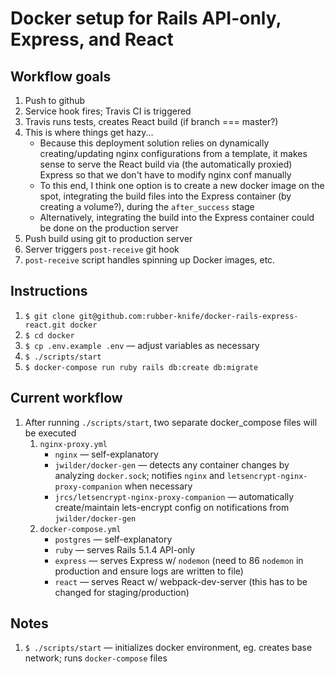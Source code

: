 # Docker setup for Rails API-only, Express, and React

## Workflow goals
1. Push to github
2. Service hook fires; Travis CI is triggered
3. Travis runs tests, creates React build (if branch === master?)
4. This is where things get hazy...
    - Because this deployment solution relies on dynamically creating/updating nginx configurations from a template, it makes sense to serve the React build via (the automatically proxied) Express so that we don't have to modify nginx conf manually
    - To this end, I think one option is to create a new docker image on the spot, integrating the build files into the Express container (by creating a volume?), during the `after_success` stage
    - Alternatively, integrating the build into the Express container could be done on the production server
5. Push build using git to production server
6. Server triggers `post-receive` git hook
7. `post-receive` script handles spinning up Docker images, etc.


## Instructions
1. `$ git clone git@github.com:rubber-knife/docker-rails-express-react.git docker`
2. `$ cd docker`
3. `$ cp .env.example .env` — adjust variables as necessary
3. `$ ./scripts/start`
5. `$ docker-compose run ruby rails db:create db:migrate`

## Current workflow
1. After running `./scripts/start`, two separate docker_compose files will be executed
    1. `nginx-proxy.yml`
        - `nginx` — self-explanatory
        - `jwilder/docker-gen` — detects any container changes by analyzing `docker.sock`; notifies `nginx` and `letsencrypt-nginx-proxy-companion` when necessary
        - `jrcs/letsencrypt-nginx-proxy-companion` — automatically create/maintain lets-encrypt config on notifications from `jwilder/docker-gen`
    2. `docker-compose.yml`
        - `postgres` — self-explanatory
        - `ruby` — serves Rails 5.1.4 API-only
        - `express` — serves Express w/ `nodemon` (need to 86 `nodemon` in production and ensure logs are written to file)
        - `react` — serves React w/ webpack-dev-server (this has to be changed for staging/production)

## Notes
1. `$ ./scripts/start` — initializes docker environment, eg. creates base network; runs `docker-compose` files
